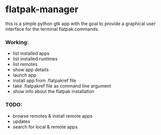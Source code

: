 # flatpak-manager

this is a simple python gtk app with the goal to provide a graphical user interface for the terminal flatpak commands.

### Working:  
* list installed apps
* list installed runtimes
* list remotes
* show app details
* launch app
* install app from .flatpakref file
* take .flatpakref file as command line argument
* show info about the flatpak installation

### TODO:  
* browse remotes & install remote apps
* updates
* search for local & remote apps
